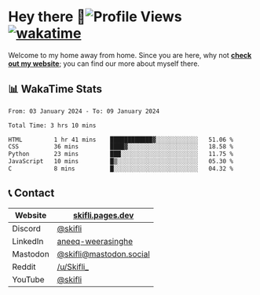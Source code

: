 # Hey there :wave:![Profile Views](https://komarev.com/ghpvc/?username=skifli) [![wakatime](https://wakatime.com/badge/user/b4317b02-0c6d-457b-82a4-a448b8a8d1df.svg)](https://wakatime.com/@b4317b02-0c6d-457b-82a4-a448b8a8d1df)

Welcome to my home away from home. Since you are here, why not [**check out my website**](https://skifli.pages.dev); you can find our more about myself there.

## 📊 WakaTime Stats

<!--START_SECTION:waka-->

```txt
From: 03 January 2024 - To: 09 January 2024

Total Time: 3 hrs 10 mins

HTML         1 hr 41 mins    ████████████▓░░░░░░░░░░░░   51.06 %
CSS          36 mins         ████▓░░░░░░░░░░░░░░░░░░░░   18.58 %
Python       23 mins         ███░░░░░░░░░░░░░░░░░░░░░░   11.75 %
JavaScript   10 mins         █▒░░░░░░░░░░░░░░░░░░░░░░░   05.30 %
C            8 mins          █░░░░░░░░░░░░░░░░░░░░░░░░   04.32 %
```

<!--END_SECTION:waka-->

## 📞 Contact

| Website   | [skifli.pages.dev](https://skifli.pages.dev)                       |
| --------- | ------------------------------------------------------------------ |
| Discord   | [@skifli](https://discord.com/users/1072069875993956372)           |
| LinkedIn  | [aneeq-weerasinghe](https://www.linkedin.com/in/aneeq-weerasinghe) |
| Mastodon  | [@skifli@mastodon.social](https://mastodon.social/@skifli)         |
| Reddit    | [/u/Skifli_](https://www.reddit.com/user/skifli_)                  |
| YouTube   | [@skifli](https://www.youtube.com/channel/@skifli)                 |
